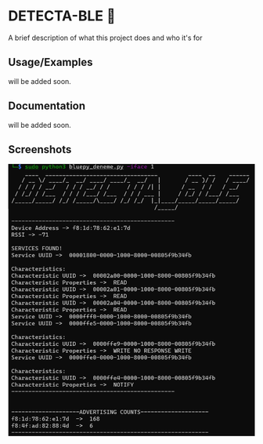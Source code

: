 
# DETECTA-BLE 🔎

A brief description of what this project does and who it's for


## Usage/Examples

will be added soon.

  
## Documentation

will be added soon.
  
## Screenshots

![Detectable screenshot](detectable.png)
